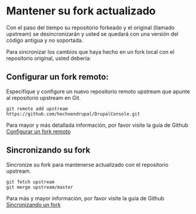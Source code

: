 # Mantener su fork actualizado

Con el paso del tiempo su repositorio forkeado y el original (llamado upstream) se desincronizarán y usted se quedará con una versión del código antigua y no soportada.

Para sincronizar los cambios que haya hecho en un fork local con el repositorio original, usted debería:

## Configurar un fork remoto:
Especifique y configure un nuevo repositorio remoto upstream que apunte al repositorio upstream en Git.
```
git remote add upstream https://github.com/hechoendrupal/DrupalConsole.git
```
Para mayor y más detallada información, por favor visite la guía de Github
[Configurar un fork remoto](https://help.github.com/articles/configuring-a-remote-for-a-fork/)  

## Sincronizando su fork
Sincronize su fork para mantenerse actualizado con el repositorio upstream.
```
git fetch upstream
git merge upstream/master
```
Para más y mayor información, por favor visite la guía de Github
[Sincronizando un fork](https://help.github.com/articles/syncing-a-fork/)
